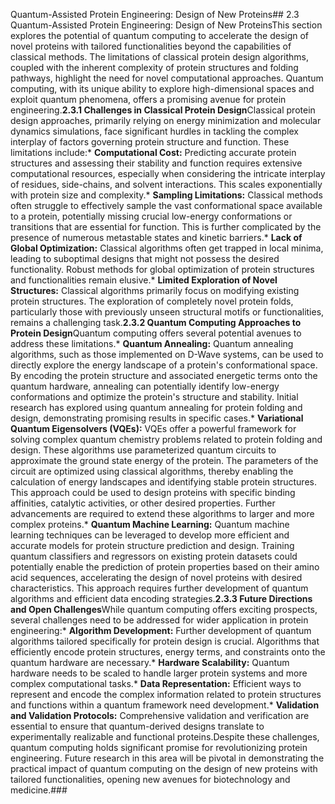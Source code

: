 Quantum-Assisted Protein Engineering: Design of New Proteins## 2.3 Quantum-Assisted Protein Engineering: Design of New ProteinsThis section explores the potential of quantum computing to accelerate the design of novel proteins with tailored functionalities beyond the capabilities of classical methods.  The limitations of classical protein design algorithms, coupled with the inherent complexity of protein structures and folding pathways, highlight the need for novel computational approaches. Quantum computing, with its unique ability to explore high-dimensional spaces and exploit quantum phenomena, offers a promising avenue for protein engineering.**2.3.1  Challenges in Classical Protein Design**Classical protein design approaches, primarily relying on energy minimization and molecular dynamics simulations, face significant hurdles in tackling the complex interplay of factors governing protein structure and function.  These limitations include:* **Computational Cost:** Predicting accurate protein structures and assessing their stability and function requires extensive computational resources, especially when considering the intricate interplay of residues, side-chains, and solvent interactions. This scales exponentially with protein size and complexity.* **Sampling Limitations:** Classical methods often struggle to effectively sample the vast conformational space available to a protein, potentially missing crucial low-energy conformations or transitions that are essential for function. This is further complicated by the presence of numerous metastable states and kinetic barriers.* **Lack of Global Optimization:**  Classical algorithms often get trapped in local minima, leading to suboptimal designs that might not possess the desired functionality.  Robust methods for global optimization of protein structures and functionalities remain elusive.* **Limited Exploration of Novel Structures:**  Classical algorithms primarily focus on modifying existing protein structures. The exploration of completely novel protein folds, particularly those with previously unseen structural motifs or functionalities, remains a challenging task.**2.3.2 Quantum Computing Approaches to Protein Design**Quantum computing offers several potential avenues to address these limitations.* **Quantum Annealing:**  Quantum annealing algorithms, such as those implemented on D-Wave systems, can be used to directly explore the energy landscape of a protein's conformational space.  By encoding the protein structure and associated energetic terms onto the quantum hardware, annealing can potentially identify low-energy conformations and optimize the protein's structure and stability.  Initial research has explored using quantum annealing for protein folding and design, demonstrating promising results in specific cases.* **Variational Quantum Eigensolvers (VQEs):**  VQEs offer a powerful framework for solving complex quantum chemistry problems related to protein folding and design.  These algorithms use parameterized quantum circuits to approximate the ground state energy of the protein.  The parameters of the circuit are optimized using classical algorithms, thereby enabling the calculation of energy landscapes and identifying stable protein structures. This approach could be used to design proteins with specific binding affinities, catalytic activities, or other desired properties.  Further advancements are required to extend these algorithms to larger and more complex proteins.* **Quantum Machine Learning:**  Quantum machine learning techniques can be leveraged to develop more efficient and accurate models for protein structure prediction and design.  Training quantum classifiers and regressors on existing protein datasets could potentially enable the prediction of protein properties based on their amino acid sequences, accelerating the design of novel proteins with desired characteristics.  This approach requires further development of quantum algorithms and efficient data encoding strategies.**2.3.3  Future Directions and Open Challenges**While quantum computing offers exciting prospects, several challenges need to be addressed for wider application in protein engineering:* **Algorithm Development:** Further development of quantum algorithms tailored specifically for protein design is crucial.  Algorithms that efficiently encode protein structures, energy terms, and constraints onto the quantum hardware are necessary.* **Hardware Scalability:** Quantum hardware needs to be scaled to handle larger protein systems and more complex computational tasks.* **Data Representation:** Efficient ways to represent and encode the complex information related to protein structures and functions within a quantum framework need development.* **Validation and Validation Protocols:** Comprehensive validation and verification are essential to ensure that quantum-derived designs translate to experimentally realizable and functional proteins.Despite these challenges, quantum computing holds significant promise for revolutionizing protein engineering.  Future research in this area will be pivotal in demonstrating the practical impact of quantum computing on the design of new proteins with tailored functionalities, opening new avenues for biotechnology and medicine.###